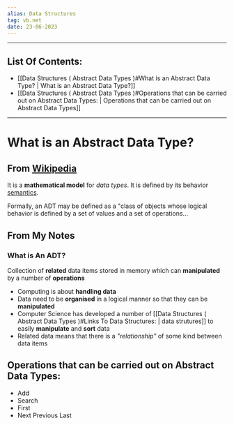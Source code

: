```yaml
---
alias: Data Structures
tag: vb.net
date: 23-06-2023
---
```


---

## List Of Contents:

- [[Data Structures ( Abstract Data Types )#What is an Abstract Data Type? | What is an Abstract Data Type?]]
- [[Data Structures ( Abstract Data Types )#Operations that can be carried out on Abstract Data Types: | Operations that can be carried out on Abstract Data Types]]

---

# What is an Abstract Data Type?

## From [Wikipedia](https://en.wikipedia.org/wiki/Abstract_data_type)

It is a **mathematical model** for *data types*. It is defined by its behavior [semantics](https://en.wikipedia.org/wiki/Semantics_(computer_science)). 

Formally, an ADT may be defined as a "class of objects whose logical behavior is defined by a set of values and a set of operations...

## From My Notes

### What is An ADT?

Collection of **related** data items stored in memory which can **manipulated** by a number of **operations**

- Computing is about **handling data**
- Data need to be **organised** in a logical manner so that they can be **manipulated**
- Computer Science has developed a number of [[Data Structures ( Abstract Data Types )#Links To Data Structures: | data strutures]] to easily **manipulate** and **sort** data
- Related data means that there is a *"relationship"* of some kind between data items

## Operations that can be carried out on Abstract Data Types:

- Add
- Search
- First
- Next 
  Previous
  Last